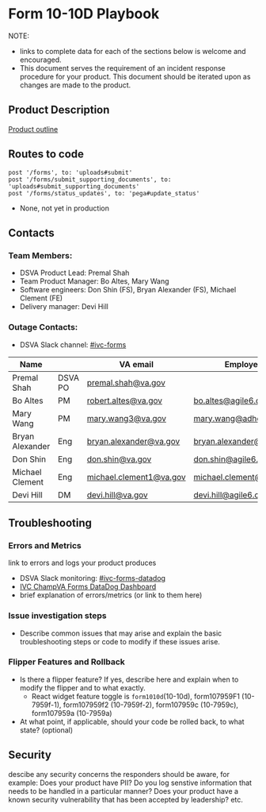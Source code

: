 # Form 10-10D Playbook

NOTE: 
- links to complete data for each of the sections below is welcome and encouraged.
- This document serves the requirement of an incident response procedure for your product. This document should be iterated upon as changes are made to the product.

## Product Description
[Product outline](https://github.com/department-of-veterans-affairs/va.gov-team/blob/master/products/health-care/champva/1010D/10-10d-product-outline.md)

## Routes to code
```
post '/forms', to: 'uploads#submit'
post '/forms/submit_supporting_documents', to: 'uploads#submit_supporting_documents'
post '/forms/status_updates', to: 'pega#update_status'
```
- None, not yet in production

## Contacts

### Team Members:
- DSVA Product Lead: Premal Shah
- Team Product Manager: Bo Altes, Mary Wang
- Software engineers: Don Shin (FS), Bryan Alexander (FS), Michael Clement (FE)
- Delivery manager: Devi Hill

### Outage Contacts:
- DSVA Slack channel: [#ivc-forms](https://dsva.slack.com/archives/C05UDS77ZPH)


| Name            |         | VA email                | Employer email               |
|-----------------|---------|-------------------------|------------------------------|
| Premal Shah     | DSVA PO | premal.shah@va.gov      |                              |
| Bo Altes        | PM      | robert.altes@va.gov     | bo.altes@agile6.com          |
| Mary Wang       | PM      | mary.wang3@va.gov       | mary.wang@adhocteam.us       |
| Bryan Alexander | Eng     | bryan.alexander@va.gov  | bryan.alexander@adhocteam.us |
| Don Shin        | Eng     | don.shin@va.gov         | don.shin@agile6.com          |
| Michael Clement | Eng     | michael.clement1@va.gov | michael.clement@adhocteam.us |
| Devi Hill       | DM      | devi.hill@va.gov        | devi.hill@agile6.com         |


## Troubleshooting

### Errors and Metrics
link to errors and logs your product produces
- DSVA Slack monitoring: [#ivc-forms-datadog](https://dsva.slack.com/archives/C06RQR7V9CM)
- [IVC ChampVA Forms DataDog Dashboard](https://vagov.ddog-gov.com/dashboard/zsa-453-at7/ivc-champva-forms?view=spans)
- brief explanation of errors/metrics (or link to them here)

### Issue investigation steps
- Describe common issues that may arise and explain the basic troubleshooting steps or code to modify if these issues arise.

### Flipper Features and Rollback
- Is there a flipper feature? If yes, describe here and explain when to modify the flipper and to what exactly.
  - React widget feature toggle is `form1010d`(10-10d), form107959F1 (10-7959f-1), form107959f2 (10-7959f-2), form107959c (10-7959c), form107959a (10-7959a)
- At what point, if applicable, should your code be rolled back, to what state? (optional)

## Security
descibe any security concerns the responders should be aware, for example: Does your product have PII? Do you log senstive information that needs to be handled in a particular manner? Does your product have a known security vulnerability that has been accepted by leadership? etc.
